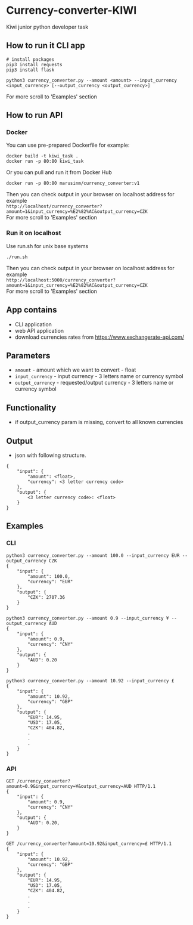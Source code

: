 # Currency-converter-KIWI
Kiwi junior python developer task

## How to run it CLI app
```
# install packages
pip3 install requests
pip3 install flask

python3 currency_converter.py --amount <amount> --input_currency <input_currency> [--output_currency <output_currency>]
```
For more scroll to 'Examples' section 

## How to run API 

### Docker

You can use pre-prepared Dockerfile for example: 
```
docker build -t kiwi_task .
docker run -p 80:80 kiwi_task
```
Or you can pull and run it from Docker Hub
```
docker run -p 80:80 marusinm/currency_converter:v1
```
Then you can check output in your browser on localhost address for example <br /> ```http://localhost/currency_converter?amount=1&input_currency=%E2%82%AC&output_currency=CZK``` <br />
For more scroll to 'Examples' section

### Run it on localhost
Use run.sh for unix base systems 
```
./run.sh
```
Then you can check output in your browser on localhost address for example <br /> ```http://localhost:5000/currency_converter?amount=1&input_currency=%E2%82%AC&output_currency=CZK``` <br />
For more scroll to 'Examples' section


## App contains

- CLI application
- web API application
- download currencies rates from https://www.exchangerate-api.com/

## Parameters
- `amount` - amount which we want to convert - float
- `input_currency` - input currency - 3 letters name or currency symbol
- `output_currency` - requested/output currency - 3 letters name or currency symbol

## Functionality
- if output_currency param is missing, convert to all known currencies

## Output
- json with following structure.
```
{
    "input": {
        "amount": <float>,
        "currency": <3 letter currency code>
    },
    "output": {
        <3 letter currency code>: <float>
    }
}
```
## Examples

### CLI
```
python3 currency_converter.py --amount 100.0 --input_currency EUR --output_currency CZK
{
    "input": {
        "amount": 100.0,
        "currency": "EUR"
    },
    "output": {
        "CZK": 2707.36
    }
}
```
```
python3 currency_converter.py --amount 0.9 --input_currency ¥ --output_currency AUD
{
    "input": {
        "amount": 0.9,
        "currency": "CNY"
    },
    "output": {
        "AUD": 0.20
    }
}
```
```
python3 currency_converter.py --amount 10.92 --input_currency £
{
    "input": {
        "amount": 10.92,
        "currency": "GBP"
    },
    "output": {
        "EUR": 14.95,
        "USD": 17.05,
        "CZK": 404.82,
        .
        .
        .
    }
}
```
### API
```
GET /currency_converter?amount=0.9&input_currency=¥&output_currency=AUD HTTP/1.1
{
    "input": {
        "amount": 0.9,
        "currency": "CNY"
    },
    "output": {
        "AUD": 0.20,
    }
}
```

```
GET /currency_converter?amount=10.92&input_currency=£ HTTP/1.1
{
    "input": {
        "amount": 10.92,
        "currency": "GBP"
    },
    "output": {
        "EUR": 14.95,
        "USD": 17.05,
        "CZK": 404.82,
        .
        .
        .
    }
}
```